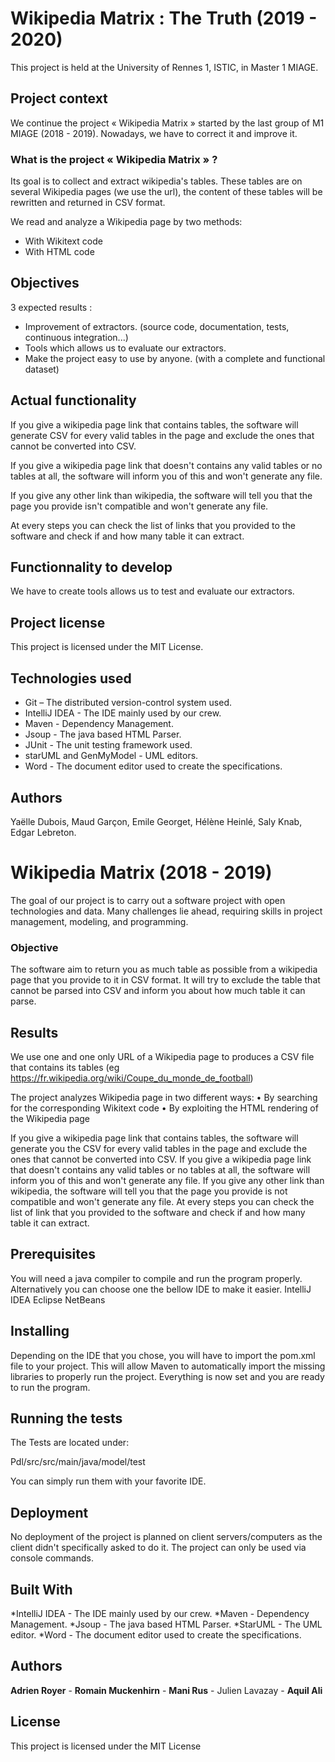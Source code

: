 # Wikipedia Matrix : The Truth (2019 - 2020)

This project is held at the University of Rennes 1, ISTIC, in Master 1 MIAGE.

## Project context

We continue the project « Wikipedia Matrix » started by the last group of M1 MIAGE (2018 - 2019). Nowadays, we have to correct it and improve it. 

### What is the project « Wikipedia Matrix » ?

Its goal is to collect and extract wikipedia's tables. These tables are on several Wikipedia pages (we use the url), the content of these tables will be rewritten and returned in CSV format.

We read and analyze a Wikipedia page by two methods:
* With Wikitext code
* With HTML code


## Objectives

3 expected results :
* Improvement of extractors. (source code, documentation, tests, continuous integration...)
* Tools which allows us to evaluate our extractors.
* Make the project easy to use by anyone. (with a complete and functional dataset)


## Actual functionality

If you give a wikipedia page link that contains tables, the software will generate CSV for every valid tables in the page and exclude the ones that cannot be converted into CSV. 

If you give a wikipedia page link that doesn't contains any valid tables or no tables at all, the software will inform you of this and won't generate any file. 

If you give any other link than wikipedia, the software will tell you that the page you provide isn't compatible and won't generate any file. 

At every steps you can check the list of links that you provided to the software and check if and how many table it can extract. 


## Functionnality to develop

We have to create tools allows us to test and evaluate our extractors.


## Project license

This project is licensed under the MIT License.


## Technologies used

* Git – The distributed version-control system used.
* IntelliJ IDEA - The IDE mainly used by our crew.
* Maven - Dependency Management. 
* Jsoup - The java based HTML Parser.
* JUnit - The unit testing framework used.
* starUML and GenMyModel - UML editors. 
* Word - The document editor used to create the specifications. 


## Authors

Yaëlle Dubois, Maud Garçon, Emile Georget, Hélène Heinlé, Saly Knab, Edgar Lebreton.



# Wikipedia Matrix (2018 - 2019)

The goal of our project is to carry out a software project with open technologies and data.
Many challenges lie ahead, requiring skills in project management, modeling, and programming.


### Objective

The software aim to return you as much table as possible from a wikipedia page that you provide to it in CSV format. 
It will try to exclude the table that cannot be parsed into CSV and inform you about how much table it can parse.


## Results

We use one and one only URL of a Wikipedia page to produces a CSV file that contains its tables  (eg https://fr.wikipedia.org/wiki/Coupe_du_monde_de_football)

The project analyzes Wikipedia page in two different ways:
• By searching for the corresponding Wikitext code
• By exploiting the HTML rendering of the Wikipedia page

If you give a wikipedia page link that contains tables, the software will generate you the CSV for every valid tables in the page and exclude the ones that cannot be converted into CSV.
If you give a wikipedia page link that doesn't contains any valid tables or no tables at all, the software will inform you of this and won't generate any file.
If you give any other link than wikipedia, the software will tell you that the page you provide is not compatible and won't generate any file.
At every steps you can check the list of link that you provided to the software and check if and how many table it can extract.

## Prerequisites

You will need a java compiler to compile and run the program properly. Alternatively you can choose one the bellow IDE to make it easier.
IntelliJ IDEA
Eclipse
NetBeans


## Installing

Depending on the IDE that you chose, you will have to import the pom.xml file to your project. 
This will allow Maven to automatically import the missing libraries to properly run the project.
Everything is now set and you are ready to run the program.

## Running the tests

The Tests are located under:

Pdl/src/src/main/java/model/test

You can simply run them with your favorite IDE.


## Deployment

No deployment of the project is planned on client servers/computers as the client didn't specifically asked to do it. 
The project can only be used via console commands.


## Built With

*IntelliJ IDEA - The IDE mainly used by our crew.
*Maven - Dependency Management.
*Jsoup - The java based HTML Parser.
*StarUML - The UML editor.
*Word - The document editor used to create the specifications.

## Authors

**Adrien Royer** - **Romain Muckenhirn** - **Mani Rus** - Julien Lavazay - **Aquil Ali**


## License

This project is licensed under the MIT License



